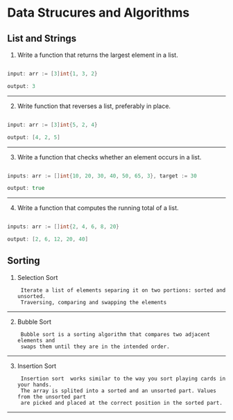 # Data Strucures and Algorithms

## List and Strings

1. Write a function that returns the largest element in a list.

```go

input: arr := [3]int{1, 3, 2}

output: 3

```

***

2. Write function that reverses a list, preferably in place.

```go

input: arr := [3]int{5, 2, 4}

output: [4, 2, 5]

```

***

3. Write a function that checks whether an element occurs in a list.

```go

inputs: arr := []int{10, 20, 30, 40, 50, 65, 3}, target := 30

output: true

```

***

4. Write a function that computes the running total of a list.

```go

inputs: arr := []int{2, 4, 6, 8, 20}

output: [2, 6, 12, 20, 40]


```

## Sorting

1. Selection Sort

        Iterate a list of elements separing it on two portions: sorted and unsorted. 
        Traversing, comparing and swapping the elements

***

2. Bubble Sort

        Bubble sort is a sorting algorithm that compares two adjacent elements and 
        swaps them until they are in the intended order.

***

3. Insertion Sort

        Insertion sort  works similar to the way you sort playing cards in your hands. 
        The array is splited into a sorted and an unsorted part. Values from the unsorted part 
        are picked and placed at the correct position in the sorted part.

***
